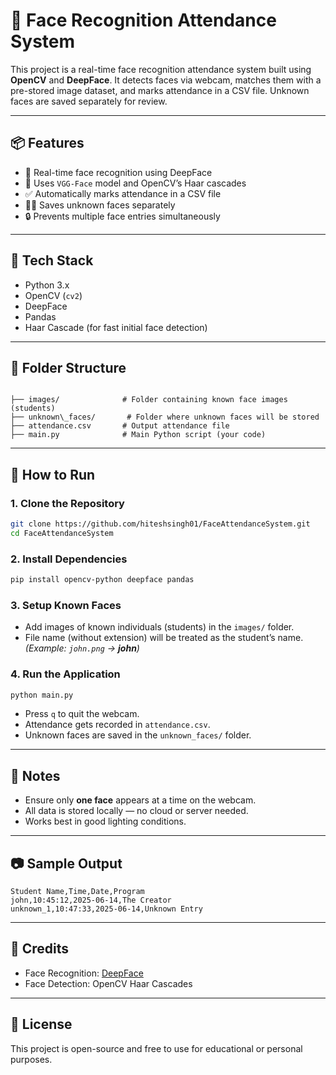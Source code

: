 # 🎯 Face Recognition Attendance System

This project is a real-time face recognition attendance system built using **OpenCV** and **DeepFace**. It detects faces via webcam, matches them with a pre-stored image dataset, and marks attendance in a CSV file. Unknown faces are saved separately for review.

---

## 📦 Features

- 👤 Real-time face recognition using DeepFace  
- 🧠 Uses `VGG-Face` model and OpenCV’s Haar cascades  
- ✅ Automatically marks attendance in a CSV file  
- 🕵️‍♂️ Saves unknown faces separately  
- 🔒 Prevents multiple face entries simultaneously  

---

## 🧰 Tech Stack

- Python 3.x  
- OpenCV (`cv2`)  
- DeepFace  
- Pandas  
- Haar Cascade (for fast initial face detection)  

---

## 📁 Folder Structure

```

├── images/              # Folder containing known face images (students)
├── unknown\_faces/       # Folder where unknown faces will be stored
├── attendance.csv       # Output attendance file
├── main.py              # Main Python script (your code)

````

---

## 🚀 How to Run

### 1. Clone the Repository

```bash
git clone https://github.com/hiteshsingh01/FaceAttendanceSystem.git
cd FaceAttendanceSystem
````

### 2. Install Dependencies

```bash
pip install opencv-python deepface pandas
```

### 3. Setup Known Faces

* Add images of known individuals (students) in the `images/` folder.
* File name (without extension) will be treated as the student’s name.
  *(Example: `john.png` → **john**)*

### 4. Run the Application

```bash
python main.py
```

* Press `q` to quit the webcam.
* Attendance gets recorded in `attendance.csv`.
* Unknown faces are saved in the `unknown_faces/` folder.

---

## 📌 Notes

* Ensure only **one face** appears at a time on the webcam.
* All data is stored locally — no cloud or server needed.
* Works best in good lighting conditions.

---

## 📷 Sample Output

```csv
Student Name,Time,Date,Program
john,10:45:12,2025-06-14,The Creator
unknown_1,10:47:33,2025-06-14,Unknown Entry
```

---

## 🙌 Credits

* Face Recognition: [DeepFace](https://github.com/serengil/deepface)
* Face Detection: OpenCV Haar Cascades

---

## 📜 License

This project is open-source and free to use for educational or personal purposes.

